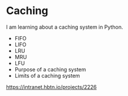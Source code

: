 # Caching

I am learning about a caching system in Python. 

 - FIFO
 - LIFO
 - LRU
 - MRU
 - LFU
 - Purpose of a caching system
 - Limits of a caching system
 
 https://intranet.hbtn.io/projects/2226
 